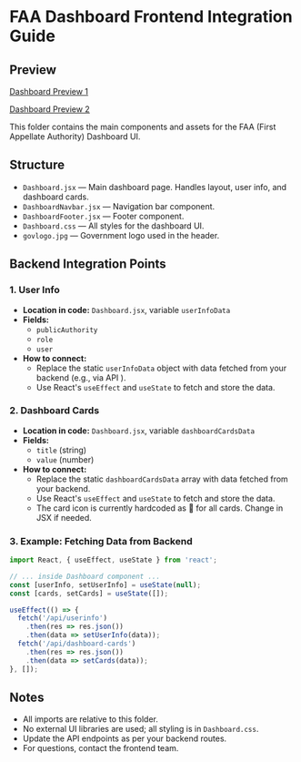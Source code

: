 # FAA Dashboard Frontend Integration Guide

## Preview

[Dashboard Preview 1](https://drive.google.com/file/d/1Ed1542IbeCu9RofSIWWSCsJHg1vqrHVV/view?usp=sharing)

[Dashboard Preview 2](https://drive.google.com/file/d/1ca4CeQ9_3JXUR2rP9tRPUiyBXGcewvJU/view?usp=sharing)

This folder contains the main components and assets for the FAA (First Appellate Authority) Dashboard UI.

## Structure
- `Dashboard.jsx` — Main dashboard page. Handles layout, user info, and dashboard cards.
- `DashboardNavbar.jsx` — Navigation bar component.
- `DashboardFooter.jsx` — Footer component.
- `Dashboard.css` — All styles for the dashboard UI.
- `govlogo.jpg` — Government logo used in the header.

## Backend Integration Points

### 1. User Info
- **Location in code:** `Dashboard.jsx`, variable `userInfoData`
- **Fields:**
  - `publicAuthority`
  - `role`
  - `user`
- **How to connect:**
  - Replace the static `userInfoData` object with data fetched from your backend (e.g., via API ).
  - Use React's `useEffect` and `useState` to fetch and store the data.

### 2. Dashboard Cards
- **Location in code:** `Dashboard.jsx`, variable `dashboardCardsData`
- **Fields:**
  - `title` (string)
  - `value` (number)
- **How to connect:**
  - Replace the static `dashboardCardsData` array with data fetched from your backend.
  - Use React's `useEffect` and `useState` to fetch and store the data.
  - The card icon is currently hardcoded as 📄 for all cards. Change in JSX if needed.

### 3. Example: Fetching Data from Backend
```jsx
import React, { useEffect, useState } from 'react';

// ... inside Dashboard component ...
const [userInfo, setUserInfo] = useState(null);
const [cards, setCards] = useState([]);

useEffect(() => {
  fetch('/api/userinfo')
    .then(res => res.json())
    .then(data => setUserInfo(data));
  fetch('/api/dashboard-cards')
    .then(res => res.json())
    .then(data => setCards(data));
}, []);
```

## Notes
- All imports are relative to this folder.
- No external UI libraries are used; all styling is in `Dashboard.css`.
- Update the API endpoints as per your backend routes.
- For questions, contact the frontend team. 
